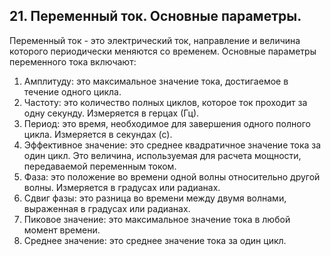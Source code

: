 ## 21. Переменный ток. Основные параметры. 
Переменный ток - это электрический ток, направление и величина которого периодически меняются со временем. Основные параметры переменного тока включают:
1. Амплитуду: это максимальное значение тока, достигаемое в течение одного цикла.
2. Частоту: это количество полных циклов, которое ток проходит за одну секунду. Измеряется в герцах (Гц).
3. Период: это время, необходимое для завершения одного полного цикла. Измеряется в секундах (с).
4. Эффективное значение: это среднее квадратичное значение тока за один цикл. Это величина, используемая для расчета мощности, передаваемой переменным током.
5. Фаза: это положение во времени одной волны относительно другой волны. Измеряется в градусах или радианах.
6. Сдвиг фазы: это разница во времени между двумя волнами, выраженная в градусах или радианах.
7. Пиковое значение: это максимальное значение тока в любой момент времени.
8. Среднее значение: это среднее значение тока за один цикл.
